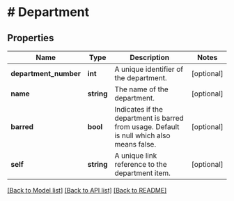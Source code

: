 # # Department

## Properties

Name | Type | Description | Notes
------------ | ------------- | ------------- | -------------
**department_number** | **int** | A unique identifier of the department. | [optional]
**name** | **string** | The name of the department. | [optional]
**barred** | **bool** | Indicates if the department is barred from usage. Default is null which also means false. | [optional]
**self** | **string** | A unique link reference to the department item. | [optional]

[[Back to Model list]](../../README.md#models) [[Back to API list]](../../README.md#endpoints) [[Back to README]](../../README.md)
